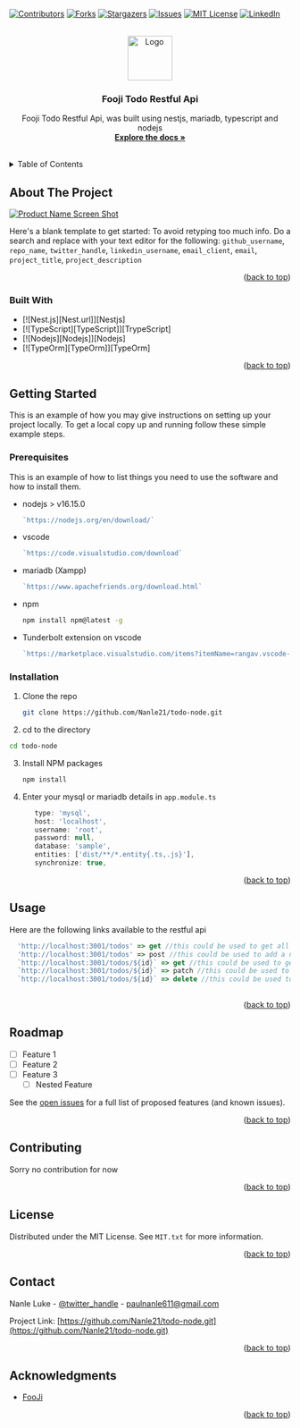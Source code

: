<!-- Improved compatibility of back to top link: See: https://github.com/othneildrew/Best-README-Template/pull/73 -->
<a name="readme-top"></a>
<!--
*** Thanks for checking out the Best-README-Template. If you have a suggestion
*** that would make this better, please fork the repo and create a pull request
*** or simply open an issue with the tag "enhancement".
*** Don't forget to give the project a star!
*** Thanks again! Now go create something AMAZING! :D
-->



<!-- PROJECT SHIELDS -->
<!--
*** I'm using markdown "reference style" links for readability.
*** Reference links are enclosed in brackets [ ] instead of parentheses ( ).
*** See the bottom of this document for the declaration of the reference variables
*** for contributors-url, forks-url, etc. This is an optional, concise syntax you may use.
*** https://www.markdownguide.org/basic-syntax/#reference-style-links
-->
[![Contributors][contributors-shield]][contributors-url]
[![Forks][forks-shield]][forks-url]
[![Stargazers][stars-shield]][stars-url]
[![Issues][issues-shield]][issues-url]
[![MIT License][license-shield]][license-url]
[![LinkedIn][linkedin-shield]][linkedin-url]



<!-- PROJECT LOGO -->
<br />
<div align="center">
  <a href="https://github.com/github_username/repo_name">
    <img src="images/logo.png" alt="Logo" width="80" height="80">
  </a>

<h3 align="center">Fooji Todo Restful Api</h3>

  <p align="center">
    Fooji Todo Restful Api, was built using nestjs, mariadb, typescript and nodejs
    <br />
    <a href="https://docs.nestjs.com/"><strong>Explore the docs »</strong></a>
    <br />
    <br />
    
  </p>
</div>



<!-- TABLE OF CONTENTS -->
<details>
  <summary>Table of Contents</summary>
  <ol>
    <li>
      <a href="#about-the-project">About The Project</a>
      <ul>
        <li><a href="#built-with">Built With</a></li>
      </ul>
    </li>
    <li>
      <a href="#getting-started">Getting Started</a>
      <ul>
        <li><a href="#prerequisites">Prerequisites</a></li>
        <li><a href="#installation">Installation</a></li>
      </ul>
    </li>
    <li><a href="#usage">Usage</a></li>
    <li><a href="#roadmap">Roadmap</a></li>
    <li><a href="#contributing">Contributing</a></li>
    <li><a href="#license">License</a></li>
    <li><a href="#contact">Contact</a></li>
    <li><a href="#acknowledgments">Acknowledgments</a></li>
  </ol>
</details>



<!-- ABOUT THE PROJECT -->
## About The Project

[![Product Name Screen Shot][product-screenshot]](https://example.com)

Here's a blank template to get started: To avoid retyping too much info. Do a search and replace with your text editor for the following: `github_username`, `repo_name`, `twitter_handle`, `linkedin_username`, `email_client`, `email`, `project_title`, `project_description`

<p align="right">(<a href="#readme-top">back to top</a>)</p>



### Built With

* [![Nest.js][Nest.url]][Nestjs]
* [![TypeScript][TypeScript]][TrypeScript]
* [![Nodejs][Nodejs]][Nodejs]
* [![TypeOrm][TypeOrm]][TypeOrm]

<p align="right">(<a href="#readme-top">back to top</a>)</p>



<!-- GETTING STARTED -->
## Getting Started

This is an example of how you may give instructions on setting up your project locally.
To get a local copy up and running follow these simple example steps.

### Prerequisites

This is an example of how to list things you need to use the software and how to install them.
* nodejs > v16.15.0
  ```js
  `https://nodejs.org/en/download/`
  ```
* vscode 
  ```js
  `https://code.visualstudio.com/download`
  ```
* mariadb (Xampp)
  ```js
  `https://www.apachefriends.org/download.html`
  ```
* npm
  ```sh
  npm install npm@latest -g
  ```
* Tunderbolt extension on vscode
  ```js
  `https://marketplace.visualstudio.com/items?itemName=rangav.vscode-thunder-client`
  ```

### Installation


1. Clone the repo
   ```sh
   git clone https://github.com/Nanle21/todo-node.git
   ```
2. cd to the directory
  ```sh
  cd todo-node
  ```
3. Install NPM packages
   ```sh
   npm install
   ```
4. Enter your mysql or mariadb details in `app.module.ts`
   ```js
      type: 'mysql',
      host: 'localhost',
      username: 'root',
      password: null,
      database: 'sample',
      entities: ['dist/**/*.entity{.ts,.js}'],
      synchronize: true,
   ```

<p align="right">(<a href="#readme-top">back to top</a>)</p>



<!-- USAGE EXAMPLES -->
## Usage

Here are the following links available to the restful api
```js
  'http://localhost:3001/todos' => get //this could be used to get all todos on the database
  'http://localhost:3001/todos' => post //this could be used to add a new todo to the database
  `http://localhost:3001/todos/${id}` => get //this could be used to get a specific item in the database
  `http://localhost:3001/todos/${id}` => patch //this could be used to edit a specific item in the database
  `http://localhost:3001/todos/${id}` => delete //this could be used to delete a specific item in the database
  
```

<p align="right">(<a href="#readme-top">back to top</a>)</p>



<!-- ROADMAP -->
## Roadmap

- [ ] Feature 1
- [ ] Feature 2
- [ ] Feature 3
    - [ ] Nested Feature

See the [open issues](https://github.com/github_username/repo_name/issues) for a full list of proposed features (and known issues).

<p align="right">(<a href="#readme-top">back to top</a>)</p>



<!-- CONTRIBUTING -->
## Contributing

Sorry no contribution for now

<p align="right">(<a href="#readme-top">back to top</a>)</p>



<!-- LICENSE -->
## License

Distributed under the MIT License. See `MIT.txt` for more information.

<p align="right">(<a href="#readme-top">back to top</a>)</p>



<!-- CONTACT -->
## Contact

Nanle Luke - [@twitter_handle](https://twitter.com/nanle_paul) - paulnanle611@gmail.com

Project Link: [https://github.com/Nanle21/todo-node.git](https://github.com/Nanle21/todo-node.git)

<p align="right">(<a href="#readme-top">back to top</a>)</p>



<!-- ACKNOWLEDGMENTS -->
## Acknowledgments

* [FooJi]()


<p align="right">(<a href="#readme-top">back to top</a>)</p>



<!-- MARKDOWN LINKS & IMAGES -->
<!-- https://www.markdownguide.org/basic-syntax/#reference-style-links -->
[contributors-shield]: https://img.shields.io/github/contributors/github_username/repo_name.svg?style=for-the-badge
[contributors-url]: https://github.com/github_username/repo_name/graphs/contributors
[forks-shield]: https://img.shields.io/github/forks/github_username/repo_name.svg?style=for-the-badge
[forks-url]: https://github.com/github_username/repo_name/network/members
[stars-shield]: https://img.shields.io/github/stars/github_username/repo_name.svg?style=for-the-badge
[stars-url]: https://github.com/github_username/repo_name/stargazers
[issues-shield]: https://img.shields.io/github/issues/github_username/repo_name.svg?style=for-the-badge
[issues-url]: https://github.com/github_username/repo_name/issues
[license-shield]: https://img.shields.io/github/license/github_username/repo_name.svg?style=for-the-badge
[license-url]: https://github.com/github_username/repo_name/blob/master/LICENSE.txt
[linkedin-shield]: https://img.shields.io/badge/-LinkedIn-black.svg?style=for-the-badge&logo=linkedin&colorB=555
[linkedin-url]: https://linkedin.com/in/linkedin_username
[product-screenshot]: images/screenshot.png
[Nest-url]: https://nestjs.com/
[Nest.js]:https://d33wubrfki0l68.cloudfront.net/e937e774cbbe23635999615ad5d7732decad182a/26072/logo-small.ede75a6b.svg
